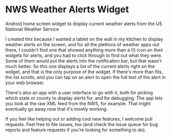 NWS Weather Alerts Widget
=========================

Android home screen widget to display current weather alerts from the US National Weather Service

I created this because I wanted a tablet on the wall in my kitchen to display weather alerts on the screen, and for all the plethora of weather apps out there, I couldn't find one that showed anything more than a (!) icon on their widgets for alerts, and you had to click through to find out what they were.  Some of them would put the alerts into the notification bar, but that wasn't much better.  So this one displays a list of the current alerts right on the widget, and that is the only purpose of the widget. If there's more than fits, the list scrolls, and you can tap on an alert to open the full text of the alert in your web browser.

There's also an app with a user interface to go with it, both for picking which state or county to display alerts for, and for debugging.  The app lets you look at the raw XML feed from the NWS, for example.  That might eventually go away now that it's mostly working.

If you feel like helping out or adding cool new features, I welcome pull requests.  Feel free to file issues, too (and check the issue queue for bug reports and feature requests if you're looking for something to do).
